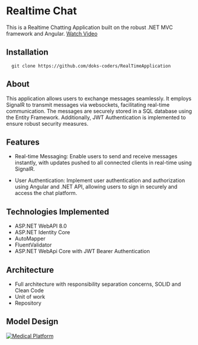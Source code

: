 

# Realtime Chat

This is a Realtime Chatting Application built on the robust .NET MVC framework and Angular.
[Watch Video](https://youtu.be/ItE3jjQj1Do)


## Installation

```shell
  git clone https://github.com/doks-coders/RealTimeApplication
```
## About
This application allows users to exchange messages seamlessly. It employs SignalR to transmit messages via websockets, facilitating real-time communication. The messages are securely stored in a SQL database using the Entity Framework. Additionally, JWT Authentication is implemented to ensure robust security measures.


## Features
- Real-time Messaging: Enable users to send and receive messages instantly, with updates pushed to all connected clients in real-time using SignalR.

- User Authentication: Implement user authentication and authorization using Angular and .NET API, allowing users to sign in securely and access the chat platform.

## Technologies Implemented
- ASP.NET WebAPI 8.0
- ASP.NET Identity Core
- AutoMapper
- FluentValidator
- ASP.NET WebApi Core with JWT Bearer Authentication

## Architecture
- Full architecture with responsibility separation concerns, SOLID and Clean Code
- Unit of work
- Repository

## Model Design
[![Medical Platform](https://firebasestorage.googleapis.com/v0/b/blogs-1c218.appspot.com/o/Screenshot%20(799).png?alt=media&token=3caffe54-c825-4d0a-8adb-a8f637e52628)](https://firebasestorage.googleapis.com/v0/b/blogs-1c218.appspot.com/o/Screenshot%20(799).png?alt=media&token=3caffe54-c825-4d0a-8adb-a8f637e52628)
